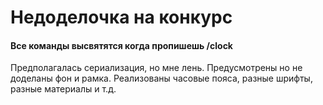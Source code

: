 # Недоделочка на конкурс

#### Все команды высвятятся когда пропишешь /clock

Предполагалась сериализация, но мне лень. Предусмотрены но не доделаны фон и рамка.
Реализованы часовые пояса, разные шрифты, разные материалы и т.д.